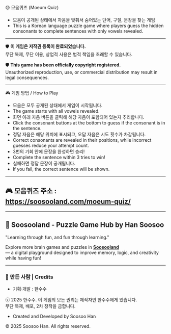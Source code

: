 🟡 모음퀴즈 (Moeum Quiz)

- 모음이 공개된 상태에서 자음을 맞춰서  숨어있는 단어, 구절, 문장을 찾는 게임
- This is a Korean language puzzle game where players guess the hidden consonants to complete sentences with only vowels revealed.

---

 🛡️ **이 게임은 저작권 등록이 완료되었습니다.**  
 무단 복제, 무단 이용, 상업적 사용은 법적 책임을 초래할 수 있습니다.  
  
 🛡️ **This game has been officially copyright registered.**  
 Unauthorized reproduction, use, or commercial distribution may result in legal consequences.  

 ----

🎮 게임 방법 / How to Play

- 모음은 모두 공개된 상태에서 게임이 시작됩니다.
- The game starts with all vowels revealed.
- 화면 아래 자음 버튼을 클릭해 해당 자음이 포함되어 있는지 추리합니다.
- Click the consonant buttons at the bottom to guess if the consonant is in the sentence.
- 정답 자음은 해당 위치에 표시되고, 오답 자음은 시도 횟수가 차감됩니다.
- Correct consonants are revealed in their positions, while incorrect guesses reduce your attempt count.
- 3번의 기회 안에 문장을 완성하면 승리!
- Complete the sentence within 3 tries to win!
-	실패하면 정답 문장이 공개됩니다.
- If you fail, the correct sentence will be shown.

---

## 🎮  모음퀴즈 주소 : https://soosooland.com/moeum-quiz/

---

## 🌟 Soosooland - Puzzle Game Hub by Han Soosoo

 "Learning through fun, and fun through learning."

Explore more brain games and puzzles in **[Soosooland](https://soosooland.com/)**    
— a digital playground designed to improve memory, logic, and creativity while having fun!

---

### 👤 만든 사람 | Credits

- 기획·개발 : 한수수  
<p>ⓒ 2025 한수수. 이 게임의 모든 권리는 제작자인 한수수에게 있습니다.<br>
 무단 복제, 배포, 2차 창작을 금합니다.</p>

- Created and Developed by Soosoo Han  
<p>© 2025 Soosoo Han. All rights reserved.<br>
